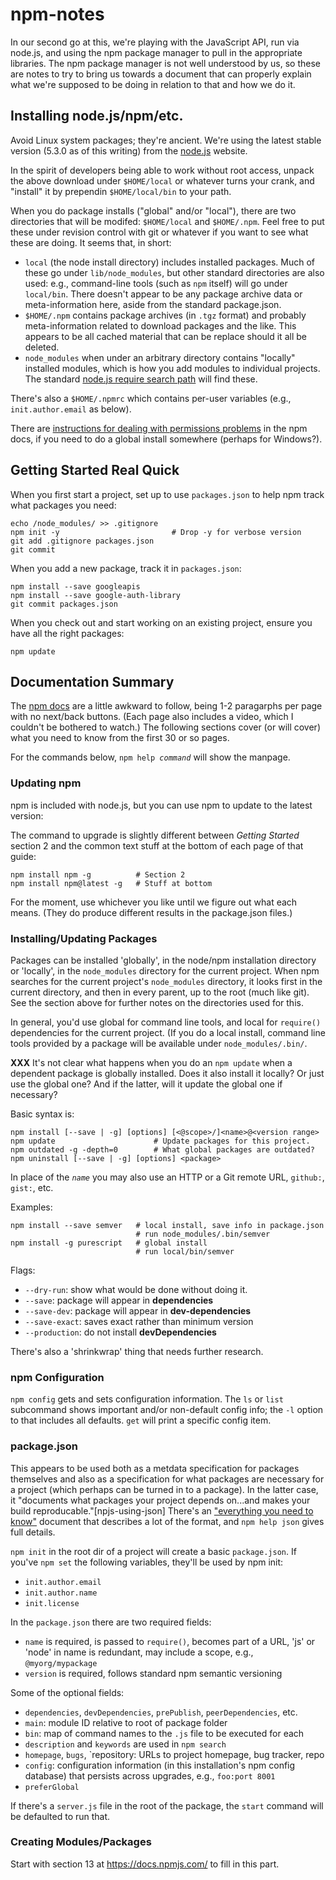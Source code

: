 npm-notes
=========

In our second go at this, we're playing with the JavaScript API, run via
node.js, and using the npm package manager to pull in the appropriate
libraries. The npm package manager is not well understood by us, so
these are notes to try to bring us towards a document that can properly
explain what we're supposed to be doing in relation to that and how we
do it.


Installing node.js/npm/etc.
---------------------------

Avoid Linux system packages; they're ancient. We're using the
latest stable version (5.3.0 as of this writing) from the
[node.js](https://nodejs.org/en/) website.

In the spirit of developers being able to work without root access,
unpack the above download under `$HOME/local` or whatever turns your
crank, and "install" it by prependin `$HOME/local/bin` to your path.

When you do package installs ("global" and/or "local"), there are two
directories that will be modifed: `$HOME/local` and `$HOME/.npm`. Feel
free to put these under revision control with git or whatever if you
want to see what these are doing. It seems that, in short:

* `local` (the node install directory) includes installed
  packages. Much of these go under `lib/node_modules`, but other
  standard directories are also used: e.g., command-line tools (such
  as `npm` itself) will go under `local/bin`. There doesn't appear to
  be any package archive data or meta-information here, aside from the
  standard package.json.
* `$HOME/.npm` contains package archives (in `.tgz` format) and probably
  meta-information related to download packages and the like. This
  appears to be all cached material that can be replace should it all be
  deleted.
* `node_modules` when under an arbitrary directory contains "locally"
  installed modules, which is how you add modules to individual
  projects. The standard [node.js require search path][node_modules]
  will find these.
  
[node_modules]: https://nodejs.org/api/modules.html#modules_loading_from_node_modules_folders

There's also a `$HOME/.npmrc` which contains per-user variables (e.g.,
`init.author.email` as below).

There are [instructions for dealing with permissions
problems](https://docs.npmjs.com/getting-started/fixing-npm-permissions)
in the npm docs, if you need to do a global install somewhere (perhaps
for Windows?).


Getting Started Real Quick
--------------------------

When you first start a project, set up to use `packages.json` to help
npm track what packages you need:

    echo /node_modules/ >> .gitignore
    npm init -y                         # Drop -y for verbose version
    git add .gitignore packages.json
    git commit

When you add a new package, track it in `packages.json`:

    npm install --save googleapis
    npm install --save google-auth-library
    git commit packages.json

When you check out and start working on an existing project, ensure you
have all the right packages:

    npm update


Documentation Summary
---------------------

The [npm docs](https://docs.npmjs.com/) are a little awkward to follow,
being 1-2 paragarphs per page with no next/back buttons. (Each page also
includes a video, which I couldn't be bothered to watch.) The following
sections cover (or will cover) what you need to know from the first 30
or so pages.

For the commands below, `npm help `_`command`_ will show the manpage.

### Updating npm

npm is included with node.js, but you can use npm to update to the
latest version:

The command to upgrade is slightly different between _Getting Started_
section 2 and the common text stuff at the bottom of each page of that
guide:

    npm install npm -g          # Section 2
    npm install npm@latest -g   # Stuff at bottom

For the moment, use whichever you like until we figure out what each
means. (They do produce different results in the package.json files.)

### Installing/Updating Packages

Packages can be installed 'globally', in the node/npm installation
directory or 'locally', in the `node_modules` directory for the current
project. When npm searches for the current project's `node_modules`
directory, it looks first in the current directory, and then in every
parent, up to the root (much like git). See the section above for further
notes on the directories used for this.

In general, you'd use global for command line tools, and local for
`require()` dependencies for the current project. (If you do a local
install, command line tools provided by a package will be available
under `node_modules/.bin/`.

**XXX** It's not clear what happens when you do an `npm update` when
a dependent package is globally installed. Does it also install it
locally? Or just use the global one? And if the latter, will it update
the global one if necessary?

Basic syntax is:

    npm install [--save | -g] [options] [<@scope>/]<name>@<version range>
    npm update                      # Update packages for this project.
    npm outdated -g -depth=0        # What global packages are outdated?
    npm uninstall [--save | -g] [options] <package>

In place of the _`name`_ you may also use an HTTP or a Git remote URL,
`github:`, `gist:`, etc.

Examples:

    npm install --save semver   # local install, save info in package.json
                                # run node_modules/.bin/semver
    npm install -g purescript   # global install
                                # run local/bin/semver

Flags:
* `--dry-run`: show what would be done without doing it.
* `--save`: package will appear in **dependencies**
* `--save-dev`: package will appear in **dev-dependencies**
* `--save-exact`: saves exact rather than minimum version
* `--production`: do not install **devDependencies**

There's also a 'shrinkwrap' thing that needs further research.

### npm Configuration

`npm config` gets and sets configuration information. The `ls` or `list`
subcommand shows important and/or non-default config info; the `-l` option
to that includes all defaults. `get` will print a specific config item.

### package.json

This appears to be used both as a metdata specification for packages
themselves and also as a specification for what packages are necessary
for a project (which perhaps can be turned in to a package). In the
latter case, it "documents what packages your project depends on...and
makes your build reproducable."[npjs-using-json] There's an ["everything
you need to know"][npmjs-package.json] document that describes a lot of
the format, and `npm help json` gives full details.

[npmjs-using-json]: https://docs.npmjs.com/getting-started/using-a-package.json
[npmjs-package.json]: https://docs.npmjs.com/files/package.json

`npm init` in the root dir of a project will create a basic
`package.json`. If you've `npm set` the following variables, they'll
be used by npm init:
* `init.author.email`
* `init.author.name`
* `init.license`

In the `package.json` there are two required fields:

* `name` is required, is passed to `require()`, becomes part of a URL,
  'js' or 'node' in name is redundant,
  may include a scope, e.g., `@myorg/mypackage`
* `version` is required, follows standard npm semantic versioning

Some of the optional fields:

* `dependencies`, `devDependencies`, `prePublish`, `peerDependencies`, etc.
* `main`: module ID relative to root of package folder
* `bin`: map of command names to the `.js` file to be executed for each
* `description` and `keywords` are used in `npm search`
* `homepage`, `bugs`, `repository: URLs to project homepage, bug tracker,
  repo
* `config`: configuration information (in this installation's npm config
  database) that persists across upgrades, e.g., `foo:port 8001`
* `preferGlobal`

If there's a `server.js` file in the root of the package, the `start`
command will be defaulted to run that.

### Creating Modules/Packages

Start with section 13 at https://docs.npmjs.com/ to fill in this part.
